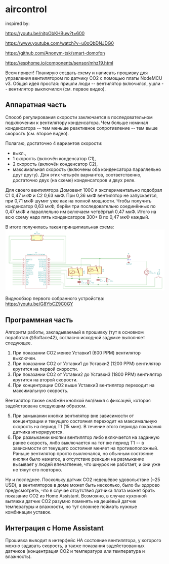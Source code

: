 # aircontrol
inspired by:

https://youtu.be/nitpObKHBuw?t=600

https://www.youtube.com/watch?v=u0oQbDNJDG0

https://github.com/Anonym-tsk/smart-domofon

https://esphome.io/components/sensor/mhz19.html

Всем привет! 
Планирую создать схему и написать прошивку для управления вентилятором по датчику CO2 с помощью платы NodeMCU v3. Общая идея простая: пришли люди -- вентилятор включился, ушли -- вентилятор выключился (см. первое видео). 

## Аппаратная часть
Способ регулирования скорости заключается в последовательном подключении к вентилятору конденсатора. Чем больше номинал конденсатора -- тем меньше реактивное сопротивление -- тем выше скорость (см. второе видео). 

Полагаю, достаточно 4 вариантов скорости: 
- выкл., 
- 1 скорость (включён конденсатор C1), 
- 2 скорость (включён конденсатор C2), 
- максимальная скорость (включены оба конденсатора параллельно друг другу). Для этих четырёх вариантов, соответственно, достаточно двух (на схеме) конденсаторов и двух реле. 

Для своего вентилятора Домовент 100С я экспериментально подобрал C1 0,47 мкФ и C2 0,63 мкФ. При 0,36 мкФ вентилятор не запускается, при 0,71 мкФ шумит уже как на полной мощности. 
Чтобы получить конденсатор 0,63 мкФ, берём три последовательно соединённых по 0,47 мкФ и параллельно им включаем четвёртый 0,47 мкФ. Итого на всю схему надо пять конденсаторов 300+ В по 0,47 мкФ каждый. 

В итоге получилась такая принципиальная схема:
![Schema](https://github.com/f1egmatik/aircontrol/raw/master/eeschema.png)

Видеообзор первого собранного устройства: https://youtu.be/G8YbCZ9C0GY 

## Программная часть
Алгоритм работы, закладываемый в прошивку (тут в основном поработал @Softace42), согласно исходной задумке выполняет следующее. 

1. При показании CO2 менее Уставки1 (600 PPM) вентилятор выключен. 
2. При показании CO2 от Уставки1 до Уставки2 (1200 PPM) вентилятор крутится на первой скорости. 
3. При показании CO2 от Уставки2 до Уставки3 (1800 PPM) вентилятор крутится на второй скорости. 
4. При концентрации CO2 выше Уставки3 вентилятор переходит на максимальную скорость. 

Вентилятор также снабжён кнопкой вкл/выкл с фиксацей, которая задействована следующим образом. 

5. При замыкании кнопки вентилятор вне зависимости от концентрации и текущего состояния переходит на максимальную скорость на период T1 (15 мин). В течение этого периода показания датчика игнорируются. 
6. При размыкании кнопки вентилятор либо включается на заданную ранее скорость, либо выключается на тот же период T1 -- в зависимости от текущего состояния меняет на противоположный. Раньше вентилятор просто выключался, но обычным состояние кнопки было нажатое, а отсутствие реакции на размыкание вызывает у людей впечатление, что шнурок не работает, и они уже не тянут его повторно. 

Ну и последнее. Поскольку датчик CO2 недешёвое удовольствие (~25 USD), а вентиляторов в доме может быть несколько, было бы здорово предусмотреть, что в случае отсутствия датчика плата может брать показание CO2 из Home Assistant. Возможно, в случае кухонной вытяжки датчик CO2 разумно поменять на дешёвый датчик температуры и влажности, но тут сложнее поймать нужные комбинации уставок. 

## Интеграция с Home Assistant 
Прошивка выводит в интерфейс HA состояние вентилятора, у которого можно задавать скорость, а также показания задействованных датчиков (концентрация СO2 и температура или температура и влажность). 

